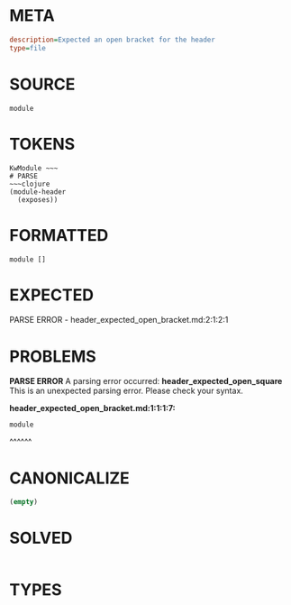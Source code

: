 # META
~~~ini
description=Expected an open bracket for the header
type=file
~~~
# SOURCE
~~~roc
module
~~~
# TOKENS
~~~text
KwModule ~~~
# PARSE
~~~clojure
(module-header
  (exposes))
~~~
# FORMATTED
~~~roc
module []
~~~
# EXPECTED
PARSE ERROR - header_expected_open_bracket.md:2:1:2:1
# PROBLEMS
**PARSE ERROR**
A parsing error occurred: **header_expected_open_square**
This is an unexpected parsing error. Please check your syntax.

**header_expected_open_bracket.md:1:1:1:7:**
```roc
module
```
^^^^^^


# CANONICALIZE
~~~clojure
(empty)
~~~
# SOLVED
~~~clojure
~~~
# TYPES
~~~roc
~~~
